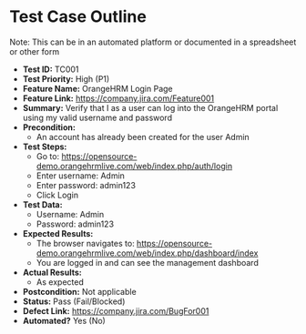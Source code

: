 # Test Case Outline

Note: This can be in an automated platform or documented in a spreadsheet or other form

- **Test ID:** TC001
- **Test Priority:** High (P1)
- **Feature Name:** OrangeHRM Login Page
- **Feature Link:** https://company.jira.com/Feature001
- **Summary:** Verify that I as a user can log into the OrangeHRM portal using my valid username and password
- **Precondition:**
  - An account has already been created for the user Admin
- **Test Steps:**
  - Go to: https://opensource-demo.orangehrmlive.com/web/index.php/auth/login
  - Enter username: Admin
  - Enter password: admin123
  - Click Login
- **Test Data:**
  - Username: Admin
  - Password: admin123
- **Expected Results:**
  - The browser navigates to: https://opensource-demo.orangehrmlive.com/web/index.php/dashboard/index
  - You are logged in and can see the management dashboard
- **Actual Results:**
  - As expected
- **Postcondition:** Not applicable
- **Status:** Pass (Fail/Blocked)
- **Defect Link:** https://company.jira.com/BugFor001
- **Automated?** Yes (No)